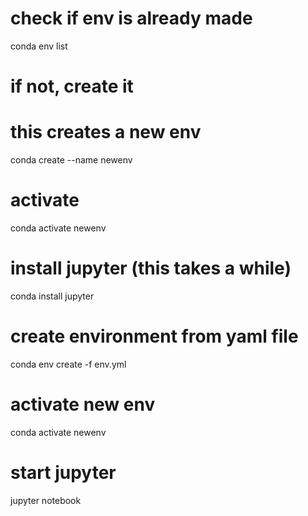 # check if env is already made
conda env list

# if not, create it
# this creates a new env
conda create --name newenv

# activate 
conda activate newenv

# install jupyter (this takes a while)
conda install jupyter

# create environment from yaml file
conda env create -f env.yml

# activate new env
conda activate newenv

# start jupyter
jupyter notebook

